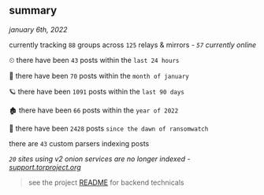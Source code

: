 
## summary
_january 6th, 2022_

currently tracking `88` groups across `125` relays & mirrors - _`57` currently online_

⏲ there have been `43` posts within the `last 24 hours`

🦈 there have been `70` posts within the `month of january`

🪐 there have been `1091` posts within the `last 90 days`

🏚 there have been `66` posts within the `year of 2022`

🦕 there have been `2428` posts `since the dawn of ransomwatch`

there are `43` custom parsers indexing posts

_`20` sites using v2 onion services are no longer indexed - [support.torproject.org](https://support.torproject.org/onionservices/v2-deprecation/)_

> see the project [README](https://github.com/thetanz/ransomwatch#ransomwatch--) for backend technicals
